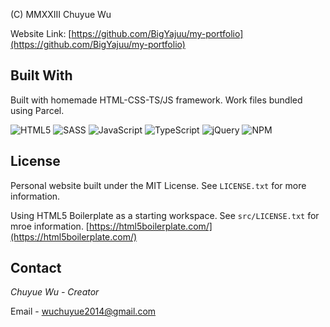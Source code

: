 <a name="readme-top"></a>
(C) MMXXIII Chuyue Wu

Website Link: [https://github.com/BigYajuu/my-portfolio](https://github.com/BigYajuu/my-portfolio)

## Built With
Built with homemade HTML-CSS-TS/JS framework. Work files bundled using Parcel.

![HTML5](https://img.shields.io/badge/html5-%23E34F26.svg?style=for-the-badge&logo=html5&logoColor=white)
![SASS](https://img.shields.io/badge/SASS-hotpink.svg?style=for-the-badge&logo=SASS&logoColor=white)
![JavaScript](https://img.shields.io/badge/javascript-%23323330.svg?style=for-the-badge&logo=javascript&logoColor=%23F7DF1E)
![TypeScript](https://img.shields.io/badge/typescript-%23007ACC.svg?style=for-the-badge&logo=typescript&logoColor=white)
![jQuery](https://img.shields.io/badge/jquery-%230769AD.svg?style=for-the-badge&logo=jquery&logoColor=white)
![NPM](https://img.shields.io/badge/NPM-%23CB3837.svg?style=for-the-badge&logo=npm&logoColor=white)

<!-- <p align="right">(<a href="#readme-top">back to top</a>)</p> -->


## License
Personal website built under the MIT License. See `LICENSE.txt` for more information.

Using HTML5 Boilerplate as a starting workspace. See `src/LICENSE.txt` for mroe information.
[https://html5boilerplate.com/](https://html5boilerplate.com/)

<!-- <p align="right">(<a href="#readme-top">back to top</a>)</p> -->


<!-- CONTACT -->
## Contact
_Chuyue Wu - Creator_

Email - wuchuyue2014@gmail.com

<!-- <p align="right">(<a href="#readme-top">back to top</a>)</p> -->
